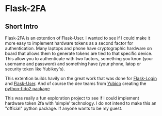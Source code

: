 # Flask-2FA

## Short Intro

Flask-2FA is an extention of Flask-User. I wanted to see if I could make it more easy to implement hardware tokens as a second factor for authentication. Many laptops and phone have cryptographic hardware on board that allows them to generate tokens are tied to that specific device. This allow you to authenticate with two factors, something you knon (your username and password) and something have (your phone, latop or security token like Yubikey's).

This extention builds havily on the great work that was done for [Flask-Login](https://github.com/maxcountryman/flask-login/) and [Flask-User](https://github.com/lingthio/Flask-User/). And of course the dev teams from [Yubico](https://www.yubico.com/) creating the [python-fido2 package](https://github.com/Yubico/python-fido2)

This was really a fun exploration project to see if I could implement hardware token 2fa with 'simple' technology. I do not intend to make this an "official" python package. If anyone wants to be my guest. 
